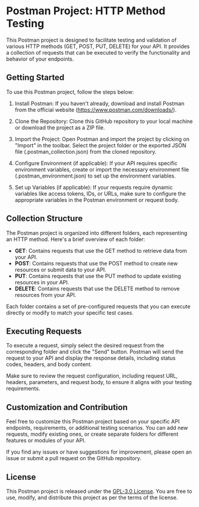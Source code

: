 # Postman Project: HTTP Method Testing

This Postman project is designed to facilitate testing and validation of various HTTP methods (GET, POST, PUT, DELETE) for your API. It provides a collection of requests that can be executed to verify the functionality and behavior of your endpoints.

## Getting Started

To use this Postman project, follow the steps below:

1. Install Postman: If you haven't already, download and install Postman from the official website (https://www.postman.com/downloads/).

2. Clone the Repository: Clone this GitHub repository to your local machine or download the project as a ZIP file.

3. Import the Project: Open Postman and import the project by clicking on "Import" in the toolbar. Select the project folder or the exported JSON file (.postman_collection.json) from the cloned repository.

4. Configure Environment (if applicable): If your API requires specific environment variables, create or import the necessary environment file (.postman_environment.json) to set up the environment variables.

5. Set up Variables (if applicable): If your requests require dynamic variables like access tokens, IDs, or URLs, make sure to configure the appropriate variables in the Postman environment or request body.

## Collection Structure

The Postman project is organized into different folders, each representing an HTTP method. Here's a brief overview of each folder:

- **GET**: Contains requests that use the GET method to retrieve data from your API.
- **POST**: Contains requests that use the POST method to create new resources or submit data to your API.
- **PUT**: Contains requests that use the PUT method to update existing resources in your API.
- **DELETE**: Contains requests that use the DELETE method to remove resources from your API.

Each folder contains a set of pre-configured requests that you can execute directly or modify to match your specific test cases.

## Executing Requests

To execute a request, simply select the desired request from the corresponding folder and click the "Send" button. Postman will send the request to your API and display the response details, including status codes, headers, and body content.

Make sure to review the request configuration, including request URL, headers, parameters, and request body, to ensure it aligns with your testing requirements.

## Customization and Contribution

Feel free to customize this Postman project based on your specific API endpoints, requirements, or additional testing scenarios. You can add new requests, modify existing ones, or create separate folders for different features or modules of your API.

If you find any issues or have suggestions for improvement, please open an issue or submit a pull request on the GitHub repository.

## License

This Postman project is released under the [GPL-3.0 License](LICENSE). You are free to use, modify, and distribute this project as per the terms of the license.
